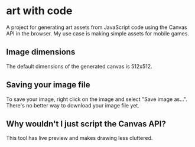 # art with code

A project for generating art assets from JavaScript code using the Canvas API 
in the browser. My use case is making simple assets for mobile games. 

## Image dimensions
The default dimensions of the generated canvas is 512x512. 

## Saving your image file
To save your image, right click on the image and select "Save image as...". 
There's no better way to download your image file yet. 

## Why wouldn't I just script the Canvas API?
This tool has live preview and makes drawing less cluttered.
